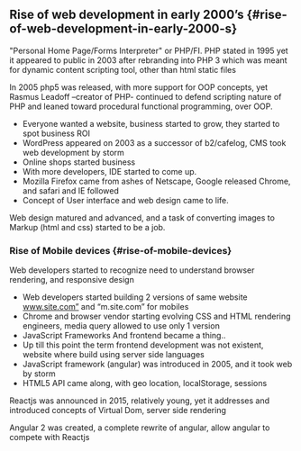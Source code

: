 ## Rise of web development in early 2000’s {#rise-of-web-development-in-early-2000-s}

&quot;Personal Home Page/Forms Interpreter&quot; or PHP/FI. PHP stated in 1995 yet it appeared to public in 2003 after rebranding into PHP 3 which was meant for dynamic content scripting tool, other than html static files

In 2005 php5 was released, with more support for OOP concepts, yet Rasmus Leadoff –creator of PHP- continued to defend scripting nature of PHP and leaned toward procedural functional programming, over OOP.

*   Everyone wanted a website, business started to grow, they started to spot business ROI
*   WordPress appeared on 2003 as a successor of b2/cafelog, CMS took web development by storm
*   Online shops started business
*   With more developers, IDE started to come up.
*   Mozilla Firefox came from ashes of Netscape, Google released Chrome, and safari and IE followed
*   Concept of User interface and web design came to life.

Web design matured and advanced, and a task of converting images to Markup (html and css) started to be a job.

### Rise of Mobile devices {#rise-of-mobile-devices}

Web developers started to recognize need to understand browser rendering, and responsive design

*   Web developers started building 2 versions of same website www.site.com” and “m.site.com” for mobiles
*   Chrome and browser vendor starting evolving CSS and HTML rendering engineers, media query allowed to use only 1 version
*   JavaScript Frameworks And frontend became a thing..
*   Up till this point the term frontend development was not existent, website where build using server side languages
*   JavaScript framework (angular) was introduced in 2005, and it took web by storm
*   HTML5 API came along, with geo location, localStorage, sessions

Reactjs was announced in 2015, relatively young, yet it addresses and introduced concepts of Virtual Dom, server side rendering

Angular 2 was created, a complete rewrite of angular, allow angular to compete with Reactjs